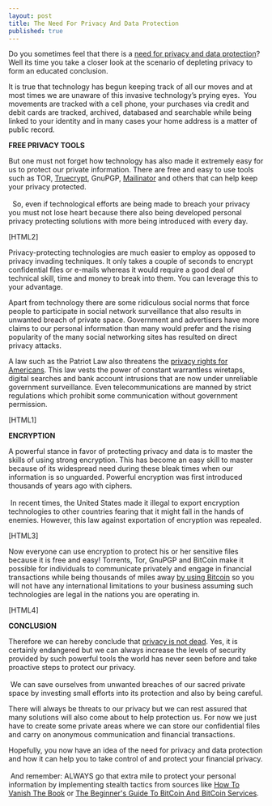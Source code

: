 ```yaml
---
layout: post
title: The Need For Privacy And Data Protection
published: true
---
```

<p>Do you sometimes feel that there is a <a title="Need For Privacy And Data Protection" href="http://www.howtovanish.com/2012/06/need-for-privacy-and-data-protection" target="_blank">need for privacy and data protection</a>? Well its time you take a closer look at the scenario of depleting privacy to form an educated conclusion.</p>
<p>It is true that technology has begun keeping track of all our moves and at most times we are unaware of this invasive technology’s prying eyes.  You movements are tracked with a cell phone, your purchases via credit and debit cards are tracked, archived, databased and searchable while being linked to your identity and in many cases your home address is a matter of public record.</p>
<p><strong>FREE PRIVACY TOOLS</strong></p>
<p>But one must not forget how technology has also made it extremely easy for us to protect our private information. There are free and easy to use tools such as TOR, <a title="truecrypt" href="http://www.howtovanish.com/2010/11/how-to-use-dropbox-truecrypt-transfer-files/" target="_blank">Truecrypt</a>, GnuPGP, <a title="mailinator" href="http://www.mailinator.com" target="_blank">Mailinator</a> and others that can help keep your privacy protected.<br/><br/>  So, even if technological efforts are being made to breach your privacy you must not lose heart because there also being developed personal privacy protecting solutions with more being introduced with every day.</p>
<p>[HTML2]</p>
<p>Privacy-protecting technologies are much easier to employ as opposed to privacy invading techniques. It only takes a couple of seconds to encrypt confidential files or e-mails whereas it would require a good deal of technical skill, time and money to break into them. You can leverage this to your advantage.</p>
<p>Apart from technology there are some ridiculous social norms that force people to participate in social network surveillance that also results in unwanted breach of private space. Government and advertisers have more claims to our personal information than many would prefer and the rising popularity of the many social networking sites has resulted on direct privacy attacks.</p>
<p>A law such as the Patriot Law also threatens the <a title="privacy rights for americans" href="http://www.howtovanish.com/2012/05/privacy-rights-for-americans">privacy rights for Americans</a>. This law vests the power of constant warrantless wiretaps, digital searches and bank account intrusions that are now under unreliable government surveillance. Even telecommunications are manned by strict regulations which prohibit some communication without government permission.</p>
<p>[HTML1]</p>
<p><strong>ENCRYPTION</strong></p>
<p>A powerful stance in favor of protecting privacy and data is to master the skills of using strong encryption. This has become an easy skill to master because of its widespread need during these bleak times when our information is so unguarded. Powerful encryption was first introduced thousands of years ago with ciphers. <br/><br/> In recent times, the United States made it illegal to export encryption technologies to other countries fearing that it might fall in the hands of enemies. However, this law against exportation of encryption was repealed.</p>
<p>[HTML3]</p>
<p>Now everyone can use encryption to protect his or her sensitive files because it is free and easy! Torrents, Tor, GnuPGP and BitCoin make it possible for individuals to communicate privately and engage in financial transactions while being thousands of miles away <a title="obtain financial privacy by using bitcoin" href="http://www.howtovanish.com/2012/04/bitcoin-how-to-obtain-financial-privacy/">by using Bitcoin</a> so you will not have any international limitations to your business assuming such technologies are legal in the nations you are operating in.</p>
<p>[HTML4]</p>
<p><strong>CONCLUSION</strong></p>
<p>Therefore we can hereby conclude that <a title="is privacy dead" href="http://www.howtovanish.com/2011/12/is-privacy-dead/">privacy is not dead</a>. Yes, it is certainly endangered but we can always increase the levels of security provided by such powerful tools the world has never seen before and take proactive steps to protect our privacy. <br/><br/> We can save ourselves from unwanted breaches of our sacred private space by investing small efforts into its protection and also by being careful.</p>
<p>There will always be threats to our privacy but we can rest assured that many solutions will also come about to help protection us. For now we just have to create some private areas where we can store our confidential files and carry on anonymous communication and financial transactions.</p>
<p>Hopefully, you now have an idea of the need for privacy and data protection and how it can help you to take control of and protect your financial privacy. <br/><br/> And remember: ALWAYS go that extra mile to protect your personal information by implementing stealth tactics from sources like <a title="Privacy" href="http://www.howtovanish.com/products/how-to-vanish-book/">How To Vanish The Book</a> or <a title="beginner's guide to bitcoin and bitcoin services" href="https://www.coindl.com/page/item/242" target="_blank">The Beginner's Guide To BitCoin And BitCoin Services</a>.</p>
